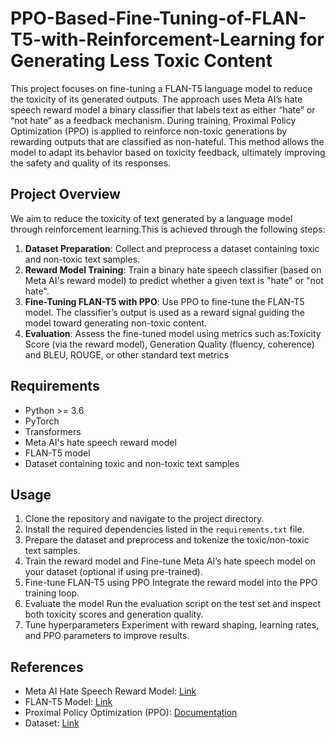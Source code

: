 # PPO-Based-Fine-Tuning-of-FLAN-T5-with-Reinforcement-Learning for Generating Less Toxic Content

This project focuses on fine-tuning a FLAN-T5 language model to reduce the toxicity of its generated outputs. The approach uses Meta AI’s hate speech reward model a binary classifier that labels text as either “hate” or “not hate” as a feedback mechanism. During training, Proximal Policy Optimization (PPO) is applied to reinforce non-toxic generations by rewarding outputs that are classified as non-hateful. This method allows the model to adapt its behavior based on toxicity feedback, ultimately improving the safety and quality of its responses.

## Project Overview

We aim to reduce the toxicity of text generated by a language model through reinforcement learning.This is achieved through the following steps:

1. **Dataset Preparation**: Collect and preprocess a dataset containing toxic and non-toxic text samples.
2. **Reward Model Training**: Train a binary hate speech classifier (based on Meta AI's reward model) to predict whether a given text is "hate" or "not hate".
3. **Fine-Tuning FLAN-T5 with PPO**: Use PPO to fine-tune the FLAN-T5 model. The classifier’s output is used as a reward signal guiding the model toward generating non-toxic content.
4. **Evaluation**: Assess the fine-tuned model using metrics such as:Toxicity Score (via the reward model), Generation Quality (fluency, coherence) and BLEU, ROUGE, or other standard text metrics

## Requirements

- Python >= 3.6
- PyTorch
- Transformers
- Meta AI's hate speech reward model
- FLAN-T5 model
- Dataset containing toxic and non-toxic text samples

## Usage

1. Clone the repository and navigate to the project directory.
2. Install the required dependencies listed in the `requirements.txt` file.
3. Prepare the dataset and preprocess and tokenize the toxic/non-toxic text samples.
4. Train the reward model and Fine-tune Meta AI’s hate speech model on your dataset (optional if using pre-trained).
5. Fine-tune FLAN-T5 using PPO Integrate the reward model into the PPO training loop.
6. Evaluate the model Run the evaluation script on the test set and inspect both toxicity scores and generation quality.
7. Tune hyperparameters Experiment with reward shaping, learning rates, and PPO parameters to improve results.

## References

- Meta AI Hate Speech Reward Model: [Link](https://huggingface.co/facebook/roberta-hate-speech-dynabench-r4-target)
- FLAN-T5 Model: [Link](https://huggingface.co/docs/transformers/model_doc/flan-t5)
- Proximal Policy Optimization (PPO): [Documentation](https://spinningup.openai.com/en/latest/algorithms/ppo.html#proximal-policy-optimization)
- Dataset: [Link](https://huggingface.co/datasets/knkarthick/dialogsum)
